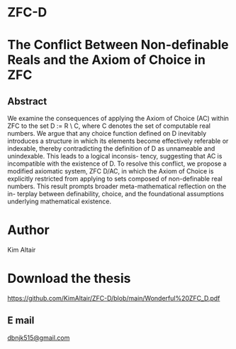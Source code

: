 # ZFC-D

# The Conflict Between Non-definable Reals and the Axiom of Choice in ZFC

## Abstract
We examine the consequences of applying the Axiom of Choice (AC) within
ZFC to the set D := R \ C, where C denotes the set of computable real numbers.
We argue that any choice function defined on D inevitably introduces a structure in
which its elements become effectively referable or indexable, thereby contradicting
the definition of D as unnameable and unindexable. This leads to a logical inconsis-
tency, suggesting that AC is incompatible with the existence of D. To resolve this
conflict, we propose a modified axiomatic system, ZFC D/AC, in which the Axiom
of Choice is explicitly restricted from applying to sets composed of non-definable
real numbers. This result prompts broader meta-mathematical reflection on the in-
terplay between definability, choice, and the foundational assumptions underlying
mathematical existence.

# Author
Kim Altair

# Download the thesis
https://github.com/KimAltair/ZFC-D/blob/main/Wonderful%20ZFC_D.pdf

## E mail
dbnjk515@gmail.com
